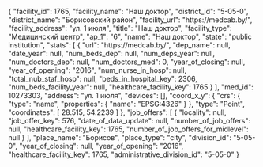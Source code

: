 {
    "facility_id": 1765,
    "facility_name": "Наш доктор",
    "district_id": "5-05-0",
    "district_name": "Борисовский район",
    "facility_url": "https:\/\/medcab.by\/",
    "facility_address": "ул. 1 июля",
    "title": "Наш доктор",
    "facility_type": "Медицинский центр",
    "ap_1": "6",
    "name": "Наш доктор",
    "state": "public institution",
    "stats": [
        {
            "url": "https:\/\/medcab.by\/",
            "dep_name": null,
            "date_year": null,
            "num_beds_dep": null,
            "num_deps_year": null,
            "num_doctors_dep": null,
            "num_doctors_med": 0,
            "year_of_closing": null,
            "year_of_opening": "2016",
            "num_nurse_in_hosp": null,
            "total_nub_staf_hosp": null,
            "beds_in_hospital_key": 2306,
            "num_beds_facility_year": null,
            "healthcare_facility_key": 1765
        }
    ],
    "med_id": 10273303,
    "address": "ул. 1 июля",
    "devices": [],
    "coord_x_y": {
        "crs": {
            "type": "name",
            "properties": {
                "name": "EPSG:4326"
            }
        },
        "type": "Point",
        "coordinates": [
            28.515,
            54.2239
        ]
    },
    "job_offers": [
        {
            "locality": null,
            "job_offer_key": 576,
            "date_of_data_update": null,
            "number_of_job_offers": null,
            "healthcare_facility_key": 1765,
            "number_of_job_offers_for_midlevel": null
        }
    ],
    "place_name": "Борисов",
    "place_type": "city",
    "division_id": "5-05-0",
    "year_of_closing": null,
    "year_of_opening": "2016",
    "healthcare_facility_key": 1765,
    "administrative_division_id": "5-05-0"
}